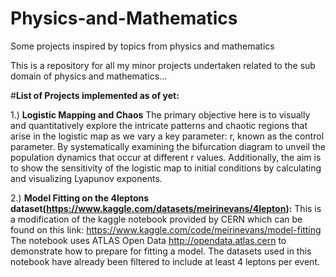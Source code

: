 # Physics-and-Mathematics
Some projects inspired by topics from physics and mathematics

This is a repository for all my minor projects undertaken related to the sub domain of physics and mathematics...

#**List of Projects implemented as of yet:**

1.) **Logistic Mapping and Chaos**
The primary objective here is to visually and quantitatively explore the intricate patterns and chaotic regions that arise in the logistic map as we vary a key parameter: r, known as the control parameter. By systematically examining the bifurcation diagram to unveil the population dynamics that occur at different r values. Additionally, the aim is to show the sensitivity of the logistic map to initial conditions by calculating and visualizing Lyapunov exponents.

2.) **Model Fitting on the 4leptons dataset(https://www.kaggle.com/datasets/meirinevans/4lepton):**
This is a modification of the kaggle notebook provided by CERN which can be found on this link: https://www.kaggle.com/code/meirinevans/model-fitting
The notebook uses ATLAS Open Data http://opendata.atlas.cern to demonstrate how to prepare for fitting a model.
The datasets used in this notebook have already been filtered to include at least 4 leptons per event.
